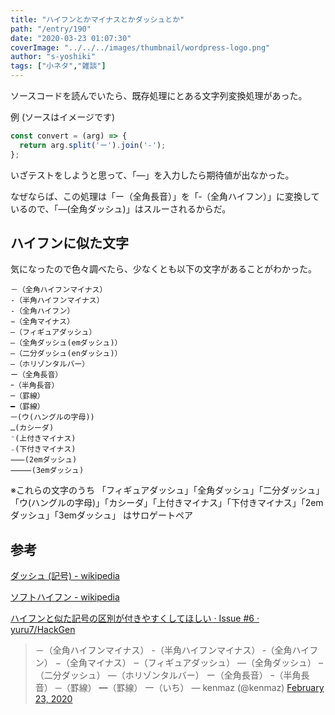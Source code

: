 ```yaml
---
title: "ハイフンとかマイナスとかダッシュとか"
path: "/entry/190"
date: "2020-03-23 01:07:30"
coverImage: "../../../images/thumbnail/wordpress-logo.png"
author: "s-yoshiki"
tags: ["小ネタ","雑談"]
---
```


ソースコードを読んでいたら、既存処理にとある文字列変換処理があった。

例 (ソースはイメージです)

```js
const convert = (arg) => {
  return arg.split('ー').join('‐');
};
```

いざテストをしようと思って、「—」を入力したら期待値が出なかった。

なぜならば、この処理は「ー（全角長音）」を「‐（全角ハイフン）」に変換しているので、「—(全角ダッシュ)」はスルーされるからだ。

## ハイフンに似た文字

気になったので色々調べたら、少なくとも以下の文字があることがわかった。

```
－（全角ハイフンマイナス）
-（半角ハイフンマイナス）
‐（全角ハイフン）
−（全角マイナス）
‒（フィギュアダッシュ）
—（全角ダッシュ(emダッシュ)）
–（二分ダッシュ(enダッシュ)）
―（ホリゾンタルバー）
ー（全角長音）
ｰ（半角長音）
─（罫線）
━（罫線） 
ㅡ(ウ(ハングルの字母))
ـ(カシーダ)
⁻(上付きマイナス)
₋(下付きマイナス)
⸺(2emダッシュ)
⸻(3emダッシュ)
```

※これらの文字のうち
「フィギュアダッシュ」「全角ダッシュ」「二分ダッシュ」「ウ(ハングルの字母)」「カシーダ」「上付きマイナス」「下付きマイナス」「2emダッシュ」「3emダッシュ」
はサロゲートペア

## 参考

<a href="https://ja.wikipedia.org/wiki/%E3%83%80%E3%83%83%E3%82%B7%E3%83%A5_(%E8%A8%98%E5%8F%B7)">ダッシュ (記号) - wikipedia</a>

<a href="https://ja.wikipedia.org/wiki/%E3%82%BD%E3%83%95%E3%83%88%E3%83%8F%E3%82%A4%E3%83%95%E3%83%B3">ソフトハイフン - wikipedia</a>

<a href="https://github.com/yuru7/HackGen/issues/6">ハイフンと似た記号の区別が付きやすくしてほしい · Issue #6 · yuru7/HackGen</a>

<!-- wp:embed {"className":"twitter-tweet"} -->
<blockquote class="twitter-tweet"><p lang="ja" dir="ltr">－（全角ハイフンマイナス）
-（半角ハイフンマイナス）
‐（全角ハイフン）
−（全角マイナス）
‒（フィギュアダッシュ）
—（全角ダッシュ）
–（二分ダッシュ）
―（ホリゾンタルバー）
ー（全角長音）
ｰ（半角長音）
─（罫線）
━（罫線）
一（いち）
&mdash; kenmaz (@kenmaz) <a href="https://twitter.com/kenmaz/status/1231429228769378305?ref_src=twsrc%5Etfw">February 23, 2020</a></blockquote> <script async src="https://platform.twitter.com/widgets.js" charset="utf-8"></script>
<!-- /wp:embed -->

<!-- wp:embed /-->
